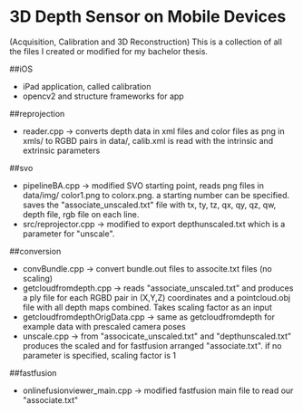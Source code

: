 # 3D Depth Sensor on Mobile Devices
(Acquisition, Calibration and 3D
Reconstruction)
This is a collection of all the files I created or modified for my bachelor thesis.

##iOS

- iPad application, called calibration
- opencv2 and structure frameworks for app

##reprojection

- reader.cpp -> converts depth data in xml files and color files as png in xmls/ to RGBD pairs in data/, calib.xml is read with the intrinsic and extrinsic parameters

##svo

- pipelineBA.cpp -> modified SVO starting point, reads png files in data/img/ color1.png to colorx.png. a starting number can be specified. saves the "associate_unscaled.txt" file with tx, ty, tz, qx, qy, qz, qw, depth file, rgb file on each line.  
- src/reprojector.cpp -> modified to export depthunscaled.txt which is a parameter for "unscale".

##conversion

- convBundle.cpp -> convert bundle.out files to associte.txt files (no scaling)
- getcloudfromdepth.cpp -> reads "associate_unscaled.txt" and produces a ply file for each RGBD pair in (X,Y,Z) coordinates and a pointcloud.obj file with all depth maps combined. Takes scaling factor as an input
- getcloudfromdepthOrigData.cpp -> same as getcloudfromdepth for example data with prescaled camera poses
- unscale.cpp -> from "associcate_unscaled.txt" and "depthunscaled.txt" produces the scaled and for fastfusion arranged "associate.txt". if no parameter is specified, scaling factor is 1

##fastfusion

- onlinefusionviewer_main.cpp -> modified fastfusion main file to read our "associate.txt"
